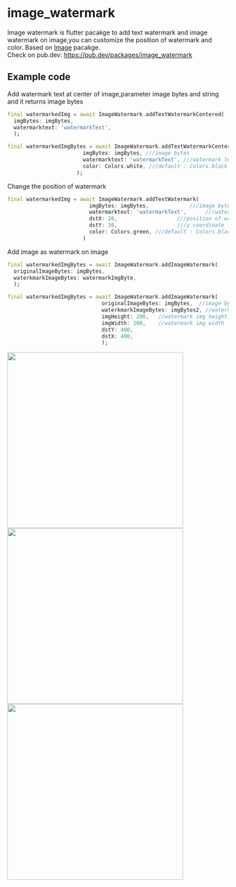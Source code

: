 # image_watermark

Image watermark is flutter pacakge to add text watermark and image watermark on image,you can customize the position of watermark and color.
Based on [Image](https://pub.dev/packages/image/) pacakge.\
Check on pub.dev: https://pub.dev/packages/image_watermark

## Example code
Add watermark text at center of image,parameter image bytes and string and it returns image bytes
```dart
final watermarkedImg = await ImageWatermark.addTextWatermarkCentered(
  imgBytes: imgBytes,
  watermarktext: 'watermarkText',
  );
```

```dart
final watermarkedImgBytes = await ImageWatermark.addTextWatermarkCentered(
                        imgBytes: imgBytes, ///image bytes
                        watermarktext: 'watermarkText', ///watermark text
                        color: Colors.white, ///default : Colors.black
                      );
```
Change the position of watermark
```dart
final watermarkedImg = await ImageWatermark.addTextWatermark(
                          imgBytes: imgBytes,             ///image bytes
                          watermarktext: 'watermarkText',      ///watermark text
                          dstX: 20,                   ///position of watermark x coordinate
                          dstY: 30,                   ///y coordinate
                          color: Colors.green, ///default : Colors.black
                        )
```
Add image as watermark on image
```dart
final watermarkedImgBytes = await ImageWatermark.addImageWatermark(
  originalImageBytes: imgBytes,
  waterkmarkImageBytes: watermarkImgByte,
  );
```

```dart
final watermarkedImgBytes = await ImageWatermark.addImageWatermark(
                              originalImageBytes: imgBytes,  //image bytes
                              waterkmarkImageBytes: imgBytes2, //watermark img bytes
                              imgHeight: 200,   //watermark img height
                              imgWidth: 200,    //watermark img width
                              dstY: 400,
                              dstX: 400,
                              );
```

<img src="https://raw.githubusercontent.com/saurabh-m-w/image_watermark/main/screenshots/screenshot1.png" height="400">
<img src="https://raw.githubusercontent.com/saurabh-m-w/image_watermark/main/screenshots/screenshot2.png" height="400">
<img src="https://raw.githubusercontent.com/saurabh-m-w/image_watermark/main/screenshots/screenshot3.png" height="400">
